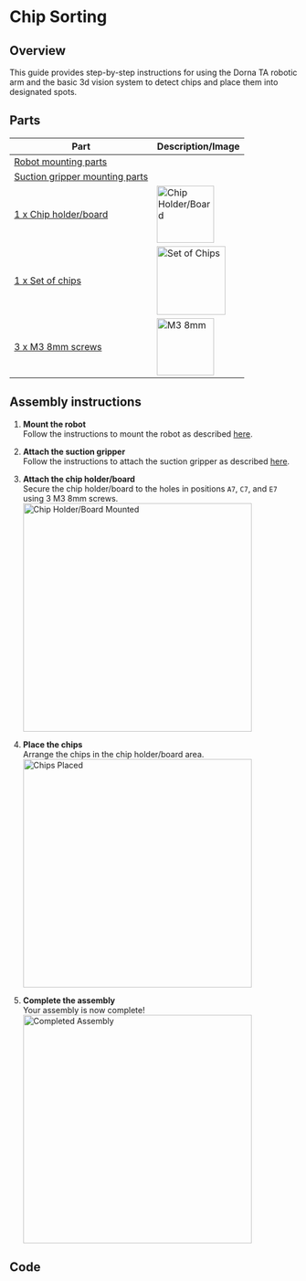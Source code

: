 # **Chip Sorting**

## **Overview**
This guide provides step-by-step instructions for using the Dorna TA robotic arm and the basic 3d vision system to detect chips and place them into designated spots.

## **Parts**
| **Part** | **Description/Image** |
|---|---|
| [Robot mounting parts](https://github.com/dorna-robotics/education/blob/main/mount_robot/README.md#parts) |   |
| [Suction gripper mounting parts](https://github.com/dorna-robotics/education/tree/main/attach_suction_gripper#parts) |   |
| [1 x Chip holder/board](https://github.com/dorna-robotics/education/blob/main/basic_object_detection/Assets/GamePieceHolder%20v9.stl) | <img src="https://i.imgur.com/YC4SMsz.png" alt="Chip Holder/Board" width="100"/> |
| [1 x Set of chips](https://github.com/dorna-robotics/education/blob/main/basic_object_detection/Assets/Chips%20v4.stl) | <img src="https://i.imgur.com/eWH0BdG.png" alt="Set of Chips" width="120"/> |
| [3 x M3 8mm screws](https://www.mcmaster.com/91290A113/) | <img src="https://i.imgur.com/S8DSl5u.png" alt="M3 8mm" width="100"/>  |

## **Assembly instructions**

1. **Mount the robot**  
   Follow the instructions to mount the robot as described [here](https://github.com/dorna-robotics/education/blob/main/mount_robot/README.md#assembly).
   
3. **Attach the suction gripper**  
   Follow the instructions to attach the suction gripper as described [here](https://github.com/dorna-robotics/education/tree/main/attach_suction_gripper#assembly).  

4. **Attach the chip holder/board**  
   Secure the chip holder/board to the holes in positions ``A7``, ``C7``, and ``E7`` using 3 M3 8mm screws.  
   <img src="img_here" alt="Chip Holder/Board Mounted" width="400"/>

5. **Place the chips**  
   Arrange the chips in the chip holder/board area.  
   <img src="img_here" alt="Chips Placed" width="400"/>

6. **Complete the assembly**  
   Your assembly is now complete!  
   <img src="img_here" alt="Completed Assembly" width="400"/>

## **Code**

